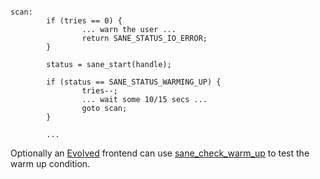 
```

scan:
        if (tries == 0) {
                ... warn the user ...
                return SANE_STATUS_IO_ERROR;
        }

        status = sane_start(handle);

        if (status == SANE_STATUS_WARMING_UP) {
                tries--;
                ... wait some 10/15 secs ...
                goto scan;
        }

        ...
```

Optionally an [Evolved](Evolved.md) frontend can use [sane\_check\_warm\_up](sane_check_warm_up.md) to test
the warm up condition.